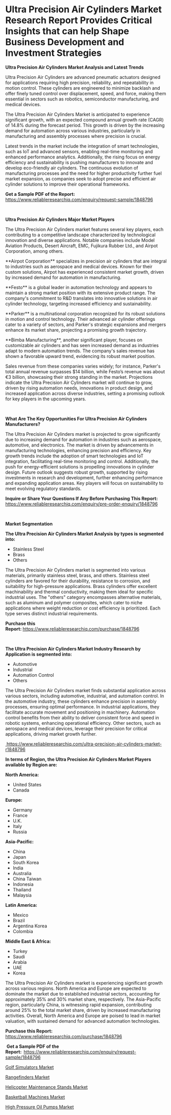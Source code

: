 <p><h1>Ultra Precision Air Cylinders Market Research Report Provides Critical Insights that can help Shape Business Development and Investment Strategies</h1></p><p><strong>Ultra Precision Air Cylinders Market Analysis and Latest Trends</strong></p>
<p><p>Ultra Precision Air Cylinders are advanced pneumatic actuators designed for applications requiring high precision, reliability, and repeatability in motion control. These cylinders are engineered to minimize backlash and offer finely tuned control over displacement, speed, and force, making them essential in sectors such as robotics, semiconductor manufacturing, and medical devices.</p><p>The Ultra Precision Air Cylinders Market is anticipated to experience significant growth, with an expected compound annual growth rate (CAGR) of 14.8% during the forecast period. This growth is driven by the increasing demand for automation across various industries, particularly in manufacturing and assembly processes where precision is crucial. </p><p>Latest trends in the market include the integration of smart technologies, such as IoT and advanced sensors, enabling real-time monitoring and enhanced performance analytics. Additionally, the rising focus on energy efficiency and sustainability is pushing manufacturers to innovate and develop eco-friendly air cylinders. The continuous evolution of manufacturing processes and the need for higher productivity further fuel market expansion, as companies seek to adopt precise and efficient air cylinder solutions to improve their operational frameworks.</p></p>
<p><strong>Get a Sample PDF of the Report:&nbsp;</strong> <a href="https://www.reliableresearchiq.com/enquiry/request-sample/1848796?utm_campaign=1144&utm_medium=2&utm_source=Github&utm_content=ia&utm_term=11042025&utm_id=ultra-precision-air-cylinders">https://www.reliableresearchiq.com/enquiry/request-sample/1848796</a></p>
<p>&nbsp;</p>
<p><strong>Ultra Precision Air Cylinders Major Market Players</strong></p>
<p><p>The Ultra Precision Air Cylinders market features several key players, each contributing to a competitive landscape characterized by technological innovation and diverse applications. Notable companies include Model Aviation Products, Desert Aircraft, EMC, Fujikura Rubber Ltd., and Airpot Corporation, among others.</p><p>**Airpot Corporation** specializes in precision air cylinders that are integral to industries such as aerospace and medical devices. Known for their custom solutions, Airpot has experienced consistent market growth, driven by increased demand for automation in manufacturing.</p><p>**Festo** is a global leader in automation technology and appears to maintain a strong market position with its extensive product range. The company's commitment to R&D translates into innovative solutions in air cylinder technology, targeting increased efficiency and sustainability.</p><p>**Parker** is a multinational corporation recognized for its robust solutions in motion and control technology. Their advanced air cylinder offerings cater to a variety of sectors, and Parker's strategic expansions and mergers enhance its market share, projecting a promising growth trajectory.</p><p>**Bimba Manufacturing**, another significant player, focuses on customizable air cylinders and has seen increased demand as industries adapt to modern automation trends. The company's sales revenue has shown a favorable upward trend, evidencing its robust market position.</p><p>Sales revenue from these companies varies widely; for instance, Parker's total annual revenue surpasses $14 billion, while Festo’s revenue was about €3 billion, showcasing their strong standing in the market. Projections indicate the Ultra Precision Air Cylinders market will continue to grow, driven by rising automation needs, innovations in product design, and increased application across diverse industries, setting a promising outlook for key players in the upcoming years.</p></p>
<p>&nbsp;</p>
<p><strong>What Are The Key Opportunities For Ultra Precision Air Cylinders Manufacturers?</strong></p>
<p><p>The Ultra Precision Air Cylinders market is projected to grow significantly due to increasing demand for automation in industries such as aerospace, automotive, and electronics. The market is driven by advancements in manufacturing technologies, enhancing precision and efficiency. Key growth trends include the adoption of smart technologies and IoT integration, facilitating real-time monitoring and control. Additionally, the push for energy-efficient solutions is propelling innovations in cylinder design. Future outlook suggests robust growth, supported by rising investments in research and development, further enhancing performance and expanding application areas. Key players will focus on sustainability to meet evolving regulatory standards.</p></p>
<p><strong>Inquire or Share Your Questions If Any Before Purchasing This Report:</strong> <a href="https://www.reliableresearchiq.com/enquiry/pre-order-enquiry/1848796?utm_campaign=1144&utm_medium=2&utm_source=Github&utm_content=ia&utm_term=11042025&utm_id=ultra-precision-air-cylinders">https://www.reliableresearchiq.com/enquiry/pre-order-enquiry/1848796</a></p>
<p>&nbsp;</p>
<p><strong>Market Segmentation</strong></p>
<p><strong>The Ultra Precision Air Cylinders Market Analysis by types is segmented into:</strong></p>
<p><ul><li>Stainless Steel</li><li>Brass</li><li>Others</li></ul></p>
<p><p>The Ultra Precision Air Cylinders market is segmented into various materials, primarily stainless steel, brass, and others. Stainless steel cylinders are favored for their durability, resistance to corrosion, and suitability for high-pressure applications. Brass cylinders offer excellent machinability and thermal conductivity, making them ideal for specific industrial uses. The "others" category encompasses alternative materials, such as aluminum and polymer composites, which cater to niche applications where weight reduction or cost efficiency is prioritized. Each type serves distinct industrial requirements.</p></p>
<p><strong>Purchase this Report:&nbsp;</strong><a href="https://www.reliableresearchiq.com/purchase/1848796?utm_campaign=1144&utm_medium=2&utm_source=Github&utm_content=ia&utm_term=11042025&utm_id=ultra-precision-air-cylinders">https://www.reliableresearchiq.com/purchase/1848796</a></p>
<p>&nbsp;</p>
<p><strong>The Ultra Precision Air Cylinders Market Industry Research by Application is segmented into:</strong></p>
<p><ul><li>Automotive</li><li>Industrial</li><li>Automation Control</li><li>Others</li></ul></p>
<p><p>The Ultra Precision Air Cylinders market finds substantial application across various sectors, including automotive, industrial, and automation control. In the automotive industry, these cylinders enhance precision in assembly processes, ensuring optimal performance. In industrial applications, they facilitate accurate movement and positioning in machinery. Automation control benefits from their ability to deliver consistent force and speed in robotic systems, enhancing operational efficiency. Other sectors, such as aerospace and medical devices, leverage their precision for critical applications, driving market growth further.</p></p>
<p><a href="https://www.reliableresearchiq.com/ultra-precision-air-cylinders-market-r1848796?utm_campaign=1144&utm_medium=2&utm_source=Github&utm_content=ia&utm_term=11042025&utm_id=ultra-precision-air-cylinders">&nbsp;https://www.reliableresearchiq.com/ultra-precision-air-cylinders-market-r1848796</a></p>
<p><strong>In terms of Region, the Ultra Precision Air Cylinders Market Players available by Region are:</strong></p>
<p>
    <p> <strong> North America: </strong>
        <ul>
            <li>United States</li>
            <li>Canada</li>
        </ul>
        </p> 
    <p> <strong> Europe: </strong>
        <ul>
            <li>Germany</li>
            <li>France</li>
            <li>U.K.</li>
            <li>Italy</li>
            <li>Russia</li>
        </ul>
        </p> 
    <p> <strong> Asia-Pacific: </strong>
        <ul>
            <li>China</li>
            <li>Japan</li>
            <li>South Korea</li>
            <li>India</li>
            <li>Australia</li>
            <li>China Taiwan</li>
            <li>Indonesia</li>
            <li>Thailand</li>
            <li>Malaysia</li>
        </ul>
        </p> 
    <p> <strong> Latin America: </strong>
        <ul>
            <li>Mexico</li>
            <li>Brazil</li>
            <li>Argentina Korea</li>
            <li>Colombia</li>
        </ul>
        </p> 
    <p> <strong> Middle East & Africa: </strong>
        <ul>
            <li>Turkey</li>
            <li>Saudi</li>
            <li>Arabia</li>
            <li>UAE</li>
            <li>Korea</li>
        </ul>
    </p>
    </p>
<p><p>The Ultra Precision Air Cylinders market is experiencing significant growth across various regions. North America and Europe are expected to dominate the market due to established industrial sectors, accounting for approximately 35% and 30% market share, respectively. The Asia-Pacific region, particularly China, is witnessing rapid expansion, contributing around 25% to the total market share, driven by increased manufacturing activities. Overall, North America and Europe are poised to lead in market valuation, with sustained demand for advanced automation technologies.</p></p>
<p><strong>Purchase this Report: </strong><a href="https://www.reliableresearchiq.com/purchase/1848796?utm_campaign=1144&utm_medium=2&utm_source=Github&utm_content=ia&utm_term=11042025&utm_id=ultra-precision-air-cylinders">https://www.reliableresearchiq.com/purchase/1848796</a></p>
<p>&nbsp;<strong>Get a Sample PDF of the Report:&nbsp;&nbsp;</strong><a href="https://www.reliableresearchiq.com/enquiry/request-sample/1848796?utm_campaign=1144&utm_medium=2&utm_source=Github&utm_content=ia&utm_term=11042025&utm_id=ultra-precision-air-cylinders">https://www.reliableresearchiq.com/enquiry/request-sample/1848796</a></p>
<p><strong></strong></p>
<p><p><a href="https://github.com/welidaeisya/Market-Research-Report-List-1/blob/main/golf-simulators-market.md?utm_campaign=1144&utm_medium=2&utm_source=Github&utm_content=ia&utm_term=11042025&utm_id=ultra-precision-air-cylinders">Golf Simulators Market</a></p><p><a href="https://github.com/tafuaraasswn/Market-Research-Report-List-1/blob/main/rangefinders-market.md?utm_campaign=1144&utm_medium=2&utm_source=Github&utm_content=ia&utm_term=11042025&utm_id=ultra-precision-air-cylinders">Rangefinders Market</a></p><p><a href="https://github.com/anesimazikpd/Market-Research-Report-List-1/blob/main/helicopter-maintenance-stands-market.md?utm_campaign=1144&utm_medium=2&utm_source=Github&utm_content=ia&utm_term=11042025&utm_id=ultra-precision-air-cylinders">Helicopter Maintenance Stands Market</a></p><p><a href="https://github.com/donsonjupa/Market-Research-Report-List-1/blob/main/basketball-machines-market.md?utm_campaign=1144&utm_medium=2&utm_source=Github&utm_content=ia&utm_term=11042025&utm_id=ultra-precision-air-cylinders">Basketball Machines Market</a></p><p><a href="https://github.com/peggiputra7o/Market-Research-Report-List-1/blob/main/high-pressure-oil-pumps-market.md?utm_campaign=1144&utm_medium=2&utm_source=Github&utm_content=ia&utm_term=11042025&utm_id=ultra-precision-air-cylinders">High Pressure Oil Pumps Market</a></p></p>